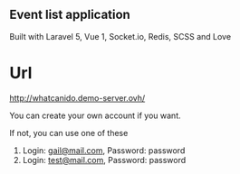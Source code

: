 ## Event list application
Built with Laravel 5, Vue 1, Socket.io, Redis, SCSS and Love

# Url
http://whatcanido.demo-server.ovh/

You can create your own account if you want.

If not, you can use one of these

1. Login: gail@mail.com, Password: password
2. Login: test@mail.com, Password: password
